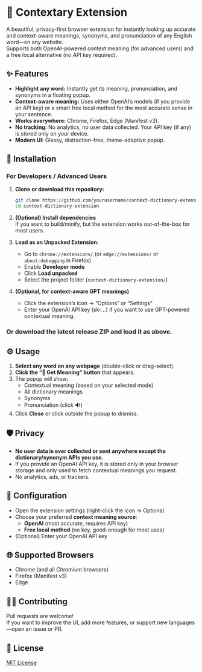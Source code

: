 # 📖 Contextary Extension

A beautiful, privacy-first browser extension for instantly looking up accurate and context-aware meanings, synonyms, and pronunciation of any English word—on any website.  
Supports both OpenAI-powered context meaning (for advanced users) and a free local alternative (no API key required).

## ✨ Features

- **Highlight any word:** Instantly get its meaning, pronunciation, and synonyms in a floating popup.
- **Context-aware meaning:** Uses either OpenAI’s models (if you provide an API key) or a smart free local method for the most accurate sense in your sentence.
- **Works everywhere:** Chrome, Firefox, Edge (Manifest v3).
- **No tracking:** No analytics, no user data collected. Your API key (if any) is stored only on your device.
- **Modern UI:** Glassy, distraction-free, theme-adaptive popup.
  
## 🚀 Installation

### For Developers / Advanced Users

1. **Clone or download this repository:**

    ```sh
    git clone https://github.com/yourusername/context-dictionary-extension.git
    cd context-dictionary-extension
    ```

2. **(Optional) Install dependencies**  
   If you want to build/minify, but the extension works out-of-the-box for most users.

3. **Load as an Unpacked Extension:**
   - Go to `chrome://extensions/` (or `edge://extensions/` or `about:debugging` in Firefox)
   - Enable **Developer mode**
   - Click **Load unpacked**
   - Select the project folder (`context-dictionary-extension/`)

4. **(Optional, for context-aware GPT meanings)**
   - Click the extension’s icon → “Options” or “Settings”
   - Enter your OpenAI API key (sk-...) if you want to use GPT-powered contextual meaning.

### **Or download the latest release ZIP and load it as above.**

## ⚙️ Usage

1. **Select any word on any webpage** (double-click or drag-select).
2. **Click the “🔎 Get Meaning” button** that appears.
3. The popup will show:
    - Contextual meaning (based on your selected mode)
    - All dictionary meanings
    - Synonyms
    - Pronunciation (click 🔊)
4. Click **Close** or click outside the popup to dismiss.

## 🛡️ Privacy

- **No user data is ever collected or sent anywhere except the dictionary/synonym APIs you use.**
- If you provide an OpenAI API key, it is stored only in your browser storage and only used to fetch contextual meanings you request.
- No analytics, ads, or trackers.

## 🔀 Configuration

- Open the extension settings (right-click the icon → Options)
- Choose your preferred **context meaning source**:
    - **OpenAI** (most accurate, requires API key)
    - **Free local method** (no key, good-enough for most uses)
- (Optional) Enter your OpenAI API key

## 🌐 Supported Browsers

- Chrome (and all Chromium browsers)
- Firefox (Manifest v3)
- Edge

## 🧑‍💻 Contributing

Pull requests are welcome!  
If you want to improve the UI, add more features, or support new languages—open an issue or PR.

## 📝 License

[MIT License](LICENSE)